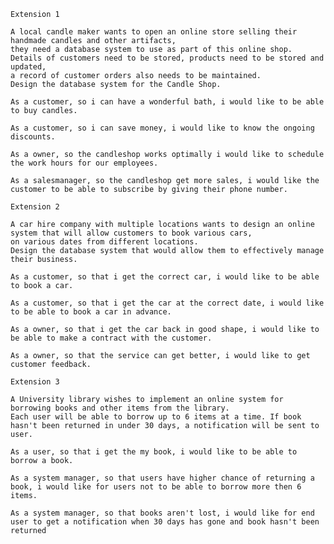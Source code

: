 
````
Extension 1

A local candle maker wants to open an online store selling their handmade candles and other artifacts, 
they need a database system to use as part of this online shop. 
Details of customers need to be stored, products need to be stored and updated, 
a record of customer orders also needs to be maintained. 
Design the database system for the Candle Shop.
````


``
As a customer,
so i can have a wonderful bath,
i would like to be able to buy candles.
``

``
As a customer,
so i can save money,
i would like to know the ongoing discounts.
``


``
As a owner,
so the candleshop works optimally
i would like to schedule the work hours for our employees.
``


``
As a salesmanager,
so the candleshop get more sales,
i would like the customer to be able to subscribe by giving their phone number.
``



````
Extension 2

A car hire company with multiple locations wants to design an online system that will allow customers to book various cars, 
on various dates from different locations. 
Design the database system that would allow them to effectively manage their business.
````


``
As a customer,
so that i get the correct car,
i would like to be able to book a car.
``

``
As a customer,
so that i get the car at the correct date,
i would like to be able to book a car in advance.
``

``
As a owner,
so that i get the car back in good shape,
i would like to be able to make a contract with the customer.
``

``
As a owner,
so that the service can get better,
i would like to get customer feedback.
``

````
Extension 3

A University library wishes to implement an online system for borrowing books and other items from the library. 
Each user will be able to borrow up to 6 items at a time. If book hasn't been returned in under 30 days, a notification will be sent to user.
````


``
As a user,
so that i get the my book,
i would like to be able to borrow a book.
``

``
As a system manager,
so that users have higher chance of returning a book,
i would like for users not to be able to borrow more then 6 items.
``

``
As a system manager,
so that books aren't lost,
i would like for end user to get a notification when 30 days has gone and book hasn't been returned
``
